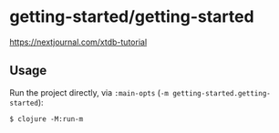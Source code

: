 # getting-started/getting-started

<https://nextjournal.com/xtdb-tutorial>

## Usage

Run the project directly, via `:main-opts` (`-m getting-started.getting-started`):

    $ clojure -M:run-m
